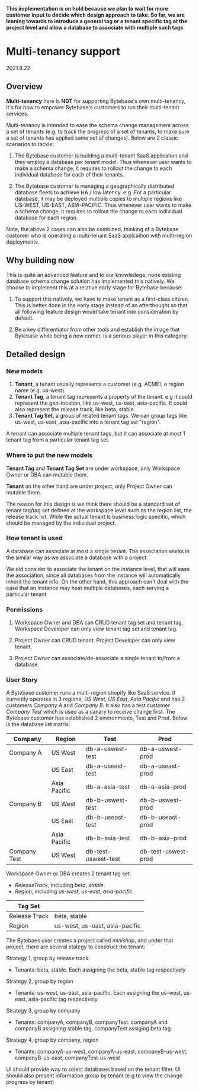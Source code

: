 **This implementation is on hold because we plan to wait for more customer input to decide which design approach to take. So far, we are leaning towards to introduce a general tag or a tenant specific tag at the project level
and allow a database to associate with multiple such tags**

# Multi-tenancy support

2021.8.22

## Overview

**Multi-tenancy** here is **NOT** for supporting Bytebase's own multi-tenancy, it's for how to empower Bytebase's customers to run their multi-tenant services.

Multi-tenancy is intended to ease the schema change management across a set of tenants (e.g. to track the progress of a set of tenants, to make sure a set of tenants has applied same set of changes). Below are 2 classic scenarios to tackle:

1.  The Bytebase customer is building a multi-tenant SaaS application and they employ a database per tenant model. Thus whenever user wants to make a schema change, it requires to rollout the change to each individual database for each of their tenants.

2.  The Bytebase customer is managing a geographically distributed database fleets to achieve HA / low latency. e.g. For a particular database, it may be deployed multiple copies to multiple regions like US-WEST, US-EAST, ASIA-PACIFIC. Thus whenever user wants to make a schema change, it requires to rollout the change to each individual database for each region.

Note, the above 2 cases can also be combined, thinking of a Bytebase customer who is operating a multi-tenant SaaS applcaition with multi-region deployments.

## Why building now

This is quite an advanced feature and to our knowledege, none existing database schema change solution has implemented this natively. We choose to implement this at a relative early stage for Bytebase because:

1. To support this natively, we have to make tenant as a first-class citizen. This is better done in the early stage instead of an afterthought so that all following feature design would take tenant into consideration by default.

2. Be a key differentiator from other tools and establish the image that Bytebase while being a new comer, is a serious player in this category.

## Detailed design

### New models

1. **Tenant**, a tenant usually represents a customer (e.g. ACME), a region name (e.g. us-west).
1. **Tenant Tag**, a tenant tag represents a property of the tenant. e.g it could represent the geo-location, like us-west, us-east, asia-pacific. It could also represent the release track, like beta, stable.
1. **Tenant Tag Set**, a group of related tenant tags. We can group tags like us-west, us-east, asia-pacific into a tenant tag set "region".

A tenant can associate multiple tenant tags, but it can associate at most 1 tenant tag from a particular tenant tag set.

### Where to put the new models

**Tenant Tag** and **Tenant Tag Set** are under workspace, only Workspace Owner or DBA can mutable them.

**Tenant** on the other hand are under project, only Project Owner can mutable them.

The reason for this design is we think there should be a standard set of tenant tag/tag set defined at the workspace level such
as the region list, the release track list. While the actual tenant is business logic specific, which should be managed by
the individual project.

### How tenant is used

A database can associate at most a single tenant. The association works in the similar way as we associate a database with a project.

We did consider to associate the tenant on the instance level, that will ease the association, since all databases from the
instance will automatically inherit the tenant info. On the other hand, this approach can't deal with the case that an
instance may host multiple databases, each serving a particular tenant.

### Permissions

1. Workspace Owner and DBA can CRUD tenant tag set and tenant tag. Workspace Developer can only view tenant tag set and tenant tag.

1. Project Owner can CRUD tenant. Project Developer can only view tenant.

1. Project Owner can associate/de-associate a single tenant to/from a database.

### User Story

A Bytebase customer runs a multi-region shopify like SaaS service. It currently operates in 3 regions, _US West_, _US East_, _Asia Pacific_ and has 2 customers _Company A_ and _Company B_. It also has a test customer _Company Test_ which is used as a canary to receive change first. The Bytebase customer has established 2 environments, Test and Prod. Below is the database list matrix:

| Company      | Region       | Test                | Prod                |
| ------------ | ------------ | ------------------- | ------------------- |
| Company A    | US West      | db-a-uswest-test    | db-a-uswest-prod    |
|              | US East      | db-a-useast-test    | db-a-useast-prod    |
|              | Asia Pacific | db-a-asia-test      | db-a-asia-prod      |
| Company B    | US West      | db-b-uswest-test    | db-b-uswest-prod    |
|              | US East      | db-b-useast-test    | db-b-useast-prod    |
|              | Asia Pacific | db-b-asia-test      | db-b-asia-prod      |
| Company Test | US West      | db-test-uswest-test | db-test-uswest-prod |

Workspace Owner or DBA creates 2 tenant tag set:

- _ReleaseTrack_, including _beta_, _stable_.
- _Region_, including _us-west_, _us-east_, _asia-pacific_.

| Tag Set       |                                |
| ------------- | ------------------------------ |
| Release Track | beta, stable                   |
| Region        | us-west, us-east, asia-pacific |

The Bytebaes user creates a project called _minishop_, and under that project, there are several stategy to construct
the tenant:

Strategy 1, group by release track:

- Tenants: beta, stable. Each assigning the beta, stable tag respectively

Strategy 2, group by region

- Tenants: us-west, us-east, asia-pacific. Each assigning the us-west, us-east, asia-pacific tag respectively

Strategy 3, group by company

- Tenants: companyA, companyB, companyTest. companyA and companyB assigning stable tag, companyTest assiging beta tag.

Strategy 4, group by company, region

- Tenants: companyA-us-west, companyA-us-east, companyB-us-west, companyB-us-east, companyTest-us-west

UI should provide way to select databases based on the tenant filter. UI should also present information group by tenant (e.g
to view the change progress by tenant)
